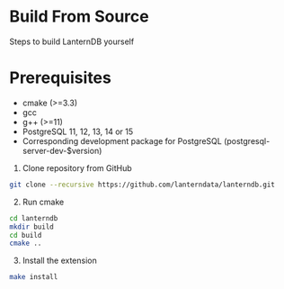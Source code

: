 # Build From Source

Steps to build LanternDB yourself

# Prerequisites

- cmake (>=3.3)
- gcc
- g++ (>=11)
- PostgreSQL 11, 12, 13, 14 or 15
- Corresponding development package for PostgreSQL (postgresql-server-dev-$version)

1. Clone repository from GitHub

```bash
git clone --recursive https://github.com/lanterndata/lanterndb.git
```

2. Run cmake

```bash
cd lanterndb
mkdir build
cd build
cmake ..
```

3. Install the extension

```bash
make install
```
